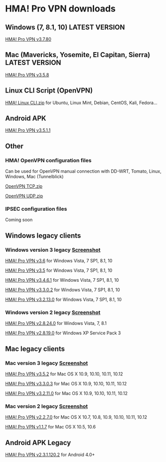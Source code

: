 # HMA! Pro VPN downloads

## Windows (7, 8.1, 10) LATEST VERSION
[HMA! Pro VPN v3.7.80](https://github.com/milansky/HMA-VPN/raw/master/HMA_Latest/Windows/hma_pro_vpn_setup3.7.80.exe)

## Mac (Mavericks, Yosemite, El Capitan, Sierra) LATEST VERSION
[HMA! Pro VPN v3.5.8](https://github.com/milansky/HMA-VPN/raw/master/HMA_Latest/Mac/HMA-Pro-VPN_v3.5.dmg)

## Linux CLI Script (OpenVPN)

[HMA! Linux CLI.zip](https://github.com/milansky/HMA-VPN/raw/master/HMA_Linux/hma-linux.zip) for Ubuntu, Linux Mint, Debian, CentOS, Kali, Fedora...

## Android APK

[HMA! Pro VPN v3.5.1.1](https://github.com/milansky/HMA-VPN/raw/master/HMA_Latest/HMA-3.5.1.1.apk)

## Other

### HMA! OpenVPN configuration files
Can be used for OpenVPN manual connection with DD-WRT, Tomato, Linux, Windows, Mac (Tunnelblick) 

[OpenVPN TCP.zip](https://github.com/milansky/HMA-VPN/raw/master/Other/OpenVPN_Config_files/HMA_OpenVPN_TCP.zip)

[OpenVPN UDP.zip](https://github.com/milansky/HMA-VPN/raw/master/Other/OpenVPN_Config_files/HMA_OpenVPN_UDP.zip)

### IPSEC configuration files

Coming soon

## Windows legacy clients

### Windows version 3 legacy [Screenshot](https://goo.gl/raU1va)

[HMA! Pro VPN v3.6](https://github.com/milansky/HMA-VPN/raw/master/HMA_Legacy/Windows/Version_3/hma_pro_vpn_setup_v3.6.exe) for Windows Vista, 7 SP1, 8.1, 10

[HMA! Pro VPN v3.5](https://github.com/milansky/HMA-VPN/raw/master/HMA_Legacy/Windows/Version_3/hma_pro_vpn_setup_v3.5.exe) for Windows Vista, 7 SP1, 8.1, 10

[HMA! Pro VPN v3.4.6.1](https://github.com/milansky/HMA-VPN/raw/master/HMA_Legacy/Windows/Version_3/HMA-Pro-VPN-3.4.6.1-install.exe) for Windows Vista, 7 SP1, 8.1, 10

[HMA! Pro VPN v3.3.0.2](https://github.com/milansky/HMA-VPN/raw/master/HMA_Legacy/Windows/Version_3/HMA-Pro-VPN-3.3.0.2-install.exe) for Windows Vista, 7 SP1, 8.1, 10

[HMA! Pro VPN v3.2.13.0](https://github.com/milansky/HMA-VPN/raw/master/HMA_Legacy/Windows/Version_3/HMA-Pro-VPN-3.2.13.0-install.exe) for Windows Vista, 7 SP1, 8.1, 10

### Windows version 2 legacy [Screenshot](https://goo.gl/K52aiv)
[HMA! Pro VPN v2.8.24.0](https://github.com/milansky/HMA-VPN/raw/master/HMA_Legacy/Windows/Version_2/HMA-Pro-VPN-2.8.24.0-installer.exe) for Windows Vista, 7, 8.1

[HMA! Pro VPN v2.8.19.0](https://github.com/milansky/HMA-VPN/raw/master/HMA_Legacy/Windows/Version_2/HMA-Pro-VPN-2.8.19.0-install.exe) for Windows XP Service Pack 3

## Mac legacy clients

### Mac version 3 legacy [Screenshot](https://goo.gl/raU1va)

[HMA! Pro VPN v3.5.2](https://github.com/milansky/HMA-VPN/raw/master/HMA_Legacy/Mac/Version_3/HMA-Pro-VPN-macOS-3.5.2.dmg) for Mac OS X 10.9, 10.10, 10.11, 10.12

[HMA! Pro VPN v3.3.0.3](https://github.com/milansky/HMA-VPN/raw/master/HMA_Legacy/Mac/Version_3/HMA-Pro-VPN-macOS-3.3.0.3.dmg) for Mac OS X 10.9, 10.10, 10.11, 10.12

[HMA! Pro VPN v3.2.11.0](https://github.com/milansky/HMA-VPN/raw/master/HMA_Legacy/Mac/Version_3/HMA-Pro-VPN-macOS-3.2.11.0.dmg) for Mac OS X 10.9, 10.10, 10.11, 10.12

### Mac version 2 legacy [Screenshot](https://goo.gl/K52aiv)

[HMA! Pro VPN v2.2.7.0](https://github.com/milansky/HMA-VPN/raw/master/HMA_Legacy/Mac/Version_2/HMA-Pro-VPN-2.2.7.0.pkg) for Mac OS X 10.7, 10.8, 10.9, 10.10, 10.11, 10.12

[HMA! Pro VPN v1.1.7](https://github.com/milansky/HMA-VPN/raw/master/HMA_Legacy/Mac/Version_2/HMA-Pro-VPN-1.1.7-install.dmg) for Mac OS X 10.5, 10.6

## Android APK Legacy

[HMA! Pro VPN v2.3.1.120.2](https://github.com/milansky/HMA-VPN/raw/master/HMA_Legacy/Android/hma-vpn-proxy-wifi-security%202.3.1.120.2.apk) for Android 4.0+
